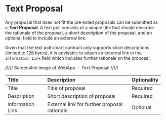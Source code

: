 # Text Proposal

Any proposal that does not fit the pre-listed proposals can be submitted as a **Text Proposal**. A text poll consists of a simple title that should describe the rationale of the proposal, a short description of the proposal, and an optional field to include an external link. 

Given that the text poll smart contract only supports short descriptions \(limited to 128 bytes\), it is advisable to attach an external link in the `Information Link` field which includes further rationale on the proposal.



///// Screenshot image of WebApp -- Text Proposal /////



| Title | Description | Optionality |
| :--- | :--- | :--- |
| Title | Title of proposal | Required |
| Description | Short description of proposal | Required |
| Information Link | External link for further proposal rationale | Optional |

